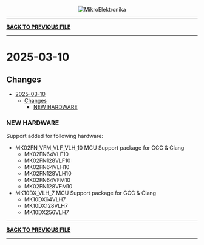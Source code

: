 <p align="center">
  <img src="http://www.mikroe.com/img/designs/beta/logo_small.png?raw=true" alt="MikroElektronika"/>
</p>

---

**[BACK TO PREVIOUS FILE](../changelog.md)**

---

# 2025-03-10

## Changes

- [2025-03-10](#2025-03-10)
  - [Changes](#changes)
    - [NEW HARDWARE](#new-hardware)

### NEW HARDWARE

Support added for following hardware:

+ MK02FN_VFM_VLF_VLH_10 MCU Support package for GCC & Clang
  + MK02FN64VLF10
  + MK02FN128VLF10
  + MK02FN64VLH10
  + MK02FN128VLH10
  + MK02FN64VFM10
  + MK02FN128VFM10
+ MK10DX_VLH_7 MCU Support package for GCC & Clang
  + MK10DX64VLH7
  + MK10DX128VLH7
  + MK10DX256VLH7

---

**[BACK TO PREVIOUS FILE](../changelog.md)**

---
